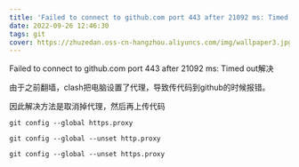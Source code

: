```yaml
---
title: 'Failed to connect to github.com port 443 after 21092 ms: Timed out解决 '
date: 2022-09-26 12:46:30
tags: git
cover: https://zhuzedan.oss-cn-hangzhou.aliyuncs.com/img/wallpaper3.jpg
---
```

Failed to connect to github.com port 443 after 21092 ms: Timed out解决

由于之前翻墙，clash把电脑设置了代理，导致传代码到github的时候报错。

因此解决方法是取消掉代理，然后再上传代码

~~~ 
git config --global https.proxy
~~~



~~~ 
git config --global --unset http.proxy
~~~

~~~ 
git config --global --unset https.proxy
~~~

